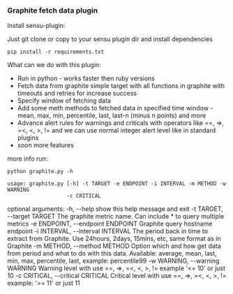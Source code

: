 ### Graphite fetch data plugin

Install sensu-plugin:

Just git clone or copy to your sensu plugin dir and install dependencies

```
pip install -r requirements.txt
```

What can we do with this plugin:

* Run in python - works faster then ruby versions
* Fetch data from graphite simple target with all functions in graphite with timeouts and retries for increase success
* Specify window of fetching data
* Add some meth methods to fetched data in specified time window - mean, max, min, percentile, last, last-n (minus n points) and more
* Advance alert rules for warnings and criticals with operators like ==, =>, =<, <, >, != and we can use normal integer alert level like in standard plugins
* soon more features

more info run:
```
python graphite.py -h

usage: graphite.py [-h] -t TARGET -e ENDPOINT -i INTERVAL -m METHOD -w WARNING
                   -c CRITICAL

```
optional arguments:
  -h, --help            show this help message and exit
  -t TARGET, --target TARGET
                        The graphite metric name. Can include * to query
                        multiple metrics
  -e ENDPOINT, --endpoint ENDPOINT
                        Graphite query hostname endpoint
  -i INTERVAL, --interval INTERVAL
                        The period back in time to extract from Graphite. Use
                        24hours, 2days, 15mins, etc, same format as in
                        Graphite
  -m METHOD, --method METHOD
                        Option which and how get data from period and what to
                        do with this data. Available: average, mean, last,
                        min, max, percentile<n>, last<n>, example:
                        percentile99
  -w WARNING, --warning WARNING
                        Warning level with use ==, =>, =<, <, >, != example
                        '<= 10' or just 10
  -c CRITICAL, --critical CRITICAL
                        Critical level with use ==, =>, =<, <, >, != example:
                        '>= 11' or just 11
```
